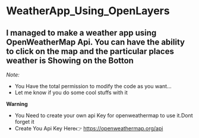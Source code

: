 # WeatherApp_Using_OpenLayers
## I managed to make a weather app using OpenWeatherMap Api. You can have the ability to click on the map and the particular places weather is Showing on the Botton
*Note:*

 - You Have the total permission to modify the code as you want...
 - Let me know if you do some cool stuffs with it

**Warning**
 - You Need to create your own api Key for openweathermap to use it.Dont forget it
 - Create You Api Key Here👉 https://openweathermap.org/api 

